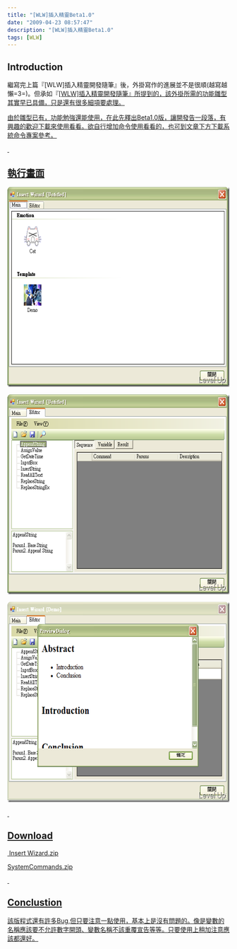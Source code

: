 ```yaml
---
title: "[WLW]插入精靈Beta1.0"
date: "2009-04-23 08:57:47"
description: "[WLW]插入精靈Beta1.0"
tags: [WLW]
---
```


<h2>
	Introduction</h2>
<p>
	繼寫完上篇『[WLW]插入精靈開發隨筆</a>』後，外掛寫作的進展並不是很順(越寫越懶=3=)。但承如『<a href="http://www.dotblogs.com.tw/larrynung/archive/2009/04/17/8037.aspx" target="_blank">[WLW]插入精靈開發隨筆』所提到的，該外掛所需的功能雛型其實早已具備，只是還有很多細項要處理。</p>
<p>
	由於雛型已有，功能勉強還能使用，在此先釋出Beta1.0版，讓開發告一段落，有興趣的歡迎下載來使用看看。欲自行增加命令使用看看的，也可到文章下方下載系統命令專案參考。</p>
<p>
	 </p>
<h2>
	執行畫面</h2>
<p>
	<img alt="image" border="0" height="452" src="\images\posts\8145\image_thumb.png" style="border-right-width: 0px; border-top-width: 0px; border-bottom-width: 0px; border-left-width: 0px" width="608" /></p>
<p>
	<img alt="image" border="0" height="452" src="\images\posts\8145\image_thumb_1.png" style="border-right-width: 0px; border-top-width: 0px; border-bottom-width: 0px; border-left-width: 0px" width="608" /></p>
<p>
	<img alt="image" border="0" height="453" src="\images\posts\8145\image_thumb_3.png" style="border-right-width: 0px; border-top-width: 0px; border-bottom-width: 0px; border-left-width: 0px" width="608" /></p>
<p>
	 </p>
<h2>
	Download</h2>
<p>
	 Insert Wizard.zip</p>
<p>
	SystemCommands.zip</p>
<p>
	 </p>
<h2>
	Conclustion</h2>
<p>
	該版程式還有許多Bug,但只要注意一點使用，基本上是沒有問題的。像是變數的名稱應該要不允許數字開頭、變數名稱不該重覆宣告等等。只要使用上稍加注意應該都還好。</p>
